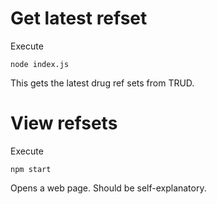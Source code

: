 # Get latest refset

Execute

```
node index.js
```

This gets the latest drug ref sets from TRUD.

# View refsets

Execute

```
npm start
```

Opens a web page. Should be self-explanatory.
